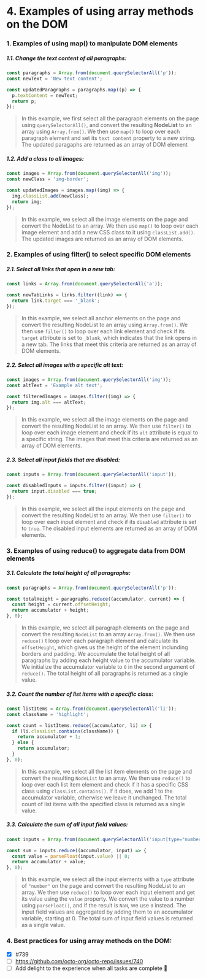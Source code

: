 # 4. Examples of using array methods on the DOM

### 1. Examples of using map() to manipulate DOM elements

##### 1.1. Change the text content of all paragraphs:

```Javascript
const paragraphs = Array.from(document.querySelectorAll('p'));
const newText = 'New text content';

const updatedParagraphs = paragraphs.map((p) => {
  p.textContent = newText;
  return p;
});
```

> In this example, we first select all the paragraph elements on the page using `querySelectorAll()`, and convert the
resulting **NodeList** to an array using `Array.from()`. We then use `map()` to loop over each paragraph element 
and set its `text
content` property to a new string. The updated paragaphs are returned as an array of DOM element

##### 1.2. Add a class to all images:

```Javascript
const images = Array.from(document.querySelectorAll('img'));
const newClass = 'img-border';

const updatedImages = images.map((img) => {
  img.classList.add(newClass);
  return img;
});
```

>In this example, we select all the image elements on the page and convert the NodeList to an array. We then use `map()` to loop over each image element and add a new CSS class to it using `classList.add()`. The updated images are returned as an array of DOM elements.


### 2. Examples of using filter() to select specific DOM elements

##### 2.1. Select all links that open in a new tab:

```Javascript
const links = Array.from(document.querySelectorAll('a'));

const newTabLinks = links.filter((link) => {
  return link.target === '_blank';
});
```

> In this example, we select all anchor elements on the page and convert the resulting NodeList to an array using `Array.from()`. We then use `filter()` to loop over each link element and check if its `target` attribute is set to `_blank`, which indicates that the link opens in a new tab. The links that meet this criteria are returned as an array of DOM elements.


##### 2.2. Select all images with a specific alt text:

```Javascript
const images = Array.from(document.querySelectorAll('img'));
const altText = 'Example alt text';

const filteredImages = images.filter((img) => {
  return img.alt === altText;
});
```

> In this example, we select all the image elements on the page and convert the resulting NodeList to an array. We then use `filter()` to loop over each image element and check if its `alt` attribute is equal to a specific string. The images that meet this criteria are returned as an array of DOM elements.

##### 2.3. Select all input fields that are disabled:

```Javascript
const inputs = Array.from(document.querySelectorAll('input'));

const disabledInputs = inputs.filter((input) => {
  return input.disabled === true;
});
```

> In this example, we select all the input elements on the page and convert the resulting NodeList to an array. We then use `filter()` to loop over each input element and check if its `disabled` attribute is set to `true`. The disabled input elements are returned as an array of DOM elements.

### 3. Examples of using reduce() to aggregate data from DOM elements

##### 3.1. Calculate the total height of all paragraphs:

```Javascript
const paragraphs = Array.from(document.querySelectorAll('p'));

const totalHeight = paragraphs.reduce((accumulator, current) => {
  const height = current.offsetHeight;
  return accumulator + height;
}, 0);
```

> In this example, we select all paragraph elements on the page and convert the resulting `NodeList` to an array `Array.from()`. We then use `reduce()` t loop over each paragraph element and calculate its `offsetHeight`, which gives us the height of the element inclunding borders and padding. We accumulate the total height of all paragraphs by adding each height value to the accumulator variable. We initialize the accumulator variable to `0` in the second argument of `reduce()`. The total height of all paragraphs is returned as a single value.

##### 3.2. Count the number of list items with a specific class:

```Javascript
const listItems = Array.from(document.querySelectorAll('li'));
const className = 'highlight';

const count = listItems.reduce((accumulator, li) => {
  if (li.classList.contains(className)) {
    return accumulator + 1;
  } else {
    return accumulator;
  }
}, 0);
```

> In this example, we select all the list item elements on the page and convert the resulting `NodeList` to an array. We then use `reduce()` to loop over each list item element and check if it has a specific CSS class using `classList.contains()`. If it does, we add 1 to the accumulator variable, otherwise we leave it unchanged. The total count of list items with the specified class is returned as a single value.

##### 3.3. Calculate the sum of all input field values:

```Javascript
const inputs = Array.from(document.querySelectorAll('input[type="number"]'));

const sum = inputs.reduce((accumulator, input) => {
  const value = parseFloat(input.value) || 0;
  return accumulator + value;
}, 0);
```

> In this example, we select all the input elements with a `type` attribute of `"number"` on the page and convert the resulting NodeList to an array. We then use `reduce()` to loop over each input element and get its value using the `value` property. We convert the value to a number using `parseFloat()`, and if the result is `NaN`, we use `0` instead. The input field values are aggregated by adding them to an accumulator variable, starting at 0. The total sum of input field values is returned as a single value.


### 4. Best practices for using array methods on the DOM:
- [x] #739
- [ ] https://github.com/octo-org/octo-repo/issues/740
- [ ] Add delight to the experience when all tasks are complete :tada:
